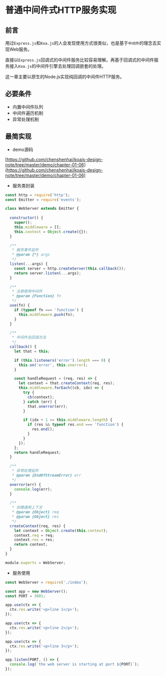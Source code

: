 # 普通中间件式HTTP服务实现

## 前言

用过`Express.js`和`Koa.js`的人会发现使用方式很类似，也是基于`中间件`的理念去实现Web服务。

直接以`Express.js`回调式的中间件服务比较容易理解。再基于回调式的中间件服务接入`Koa.js`的中间件引擎去处理回调嵌套的处理。

这一章主要以原生的Node.js实现纯回调的中间件HTTP服务。

## 必要条件

- 内置中间件队列
- 中间件遍历机制
- 异常处理机制

## 最简实现

- demo源码 


[https://github.com/chenshenhai/koajs-design-note/tree/master/demo/chapter-01-06](https://github.com/chenshenhai/koajs-design-note/tree/master/demo/chapter-01-06)

- 服务类封装

```js
const http = require('http');
const Emitter = require('events');

class WebServer extends Emitter {
  
  constructor() {
    super();
    this.middleware = [];
    this.context = Object.create({});
  }

  /**
   * 服务事件监听
   * @param {*} args 
   */
  listen(...args) {
    const server = http.createServer(this.callback());
    return server.listen(...args);
  }

  /**
   * 注册使用中间件
   * @param {Function} fn 
   */
  use(fn) {
    if (typeof fn === 'function') {
      this.middleware.push(fn);
    }
  }

  /**
   * 中间件总回调方法
   */
  callback() {
    let that = this;

    if (this.listeners('error').length === 0) {
      this.on('error', this.onerror);
    }

    const handleRequest = (req, res) => {
      let context = that.createContext(req, res);
      this.middleware.forEach((cb, idx) => {
        try {
          cb(context);
        } catch (err) {
          that.onerror(err);
        }

        if (idx + 1 >= this.middleware.length) {
          if (res && typeof res.end === 'function') {
            res.end();
          }
        }
      });
    };
    return handleRequest;
  }

  /**
   * 异常处理监听
   * @param {EndOfStreamError} err 
   */
  onerror(err) {
    console.log(err);
  }

  /**
   * 创建通用上下文
   * @param {Object} req 
   * @param {Object} res 
   */
  createContext(req, res) {
    let context = Object.create(this.context);
    context.req = req;
    context.res = res;
    return context;
  }
}

module.exports = WebServer;

```

- 服务使用

```js
const WebServer = require('./index');

const app = new WebServer();
const PORT = 3001;

app.use(ctx => {
  ctx.res.write('<p>line 1</p>');
});

app.use(ctx => {
  ctx.res.write('<p>line 2</p>');
});

app.use(ctx => {
  ctx.res.write('<p>line 3</p>');
});

app.listen(PORT, () => {
  console.log(`the web server is starting at port ${PORT}`);
});

```
